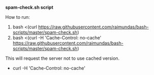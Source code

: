 <b>spam-check.sh script</b>

How to run:

1) bash <(curl https://raw.githubusercontent.com/raimundas/bash-scripts/master/spam-check.sh)
2) bash <(curl -H 'Cache-Control: no-cache' https://raw.githubusercontent.com/raimundas/bash-scripts/master/spam-check.sh)

This will request the server not to use cached version.
* curl -H 'Cache-Control: no-cache'


